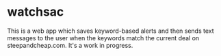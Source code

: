 # watchsac
This is a web app which saves keyword-based alerts and then sends text messages to the user when the keywords match the current deal on steepandcheap.com. It's a work in progress.
